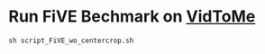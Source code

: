 # Run FiVE Bechmark on [VidToMe](https://github.com/lixirui142/VidToMe)

```
sh script_FiVE_wo_centercrop.sh
```